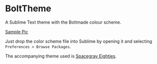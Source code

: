BoltTheme
=========

A Sublime Text theme with the Boltmade colour scheme.

[Sample Pic](https://raw.githubusercontent.com/danReynolds/BoltTheme/master/boltThemeShot.png)

Just drop the color scheme file into Sublime by opening it and selecting `Preferences > Browse Packages`.

The accompanying theme used is [Spacegray Eighties](https://github.com/kkga/spacegray).
